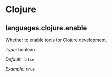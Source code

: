   # Clojure
  


## languages\.clojure\.enable

Whether to enable tools for Clojure development\.



*Type:*
boolean



*Default:*
` false `



*Example:*
` true `

